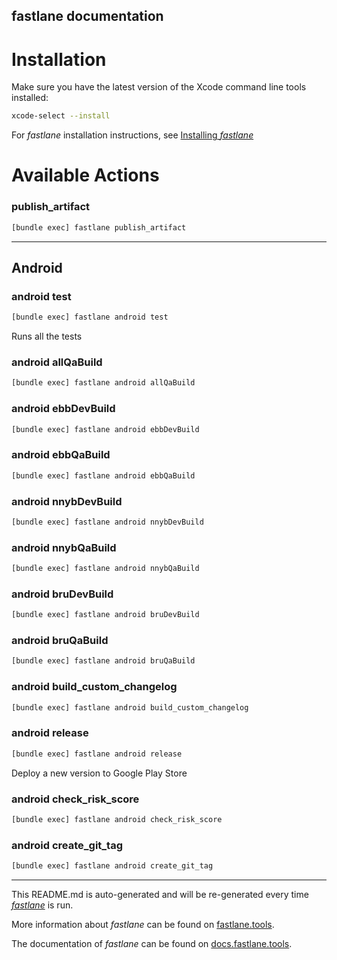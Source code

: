 fastlane documentation
----

# Installation

Make sure you have the latest version of the Xcode command line tools installed:

```sh
xcode-select --install
```

For _fastlane_ installation instructions, see [Installing _fastlane_](https://docs.fastlane.tools/#installing-fastlane)

# Available Actions

### publish_artifact

```sh
[bundle exec] fastlane publish_artifact
```



----


## Android

### android test

```sh
[bundle exec] fastlane android test
```

Runs all the tests

### android allQaBuild

```sh
[bundle exec] fastlane android allQaBuild
```



### android ebbDevBuild

```sh
[bundle exec] fastlane android ebbDevBuild
```



### android ebbQaBuild

```sh
[bundle exec] fastlane android ebbQaBuild
```



### android nnybDevBuild

```sh
[bundle exec] fastlane android nnybDevBuild
```



### android nnybQaBuild

```sh
[bundle exec] fastlane android nnybQaBuild
```



### android bruDevBuild

```sh
[bundle exec] fastlane android bruDevBuild
```



### android bruQaBuild

```sh
[bundle exec] fastlane android bruQaBuild
```



### android build_custom_changelog

```sh
[bundle exec] fastlane android build_custom_changelog
```



### android release

```sh
[bundle exec] fastlane android release
```

Deploy a new version to Google Play Store

### android check_risk_score

```sh
[bundle exec] fastlane android check_risk_score
```



### android create_git_tag

```sh
[bundle exec] fastlane android create_git_tag
```



----

This README.md is auto-generated and will be re-generated every time [_fastlane_](https://fastlane.tools) is run.

More information about _fastlane_ can be found on [fastlane.tools](https://fastlane.tools).

The documentation of _fastlane_ can be found on [docs.fastlane.tools](https://docs.fastlane.tools).
